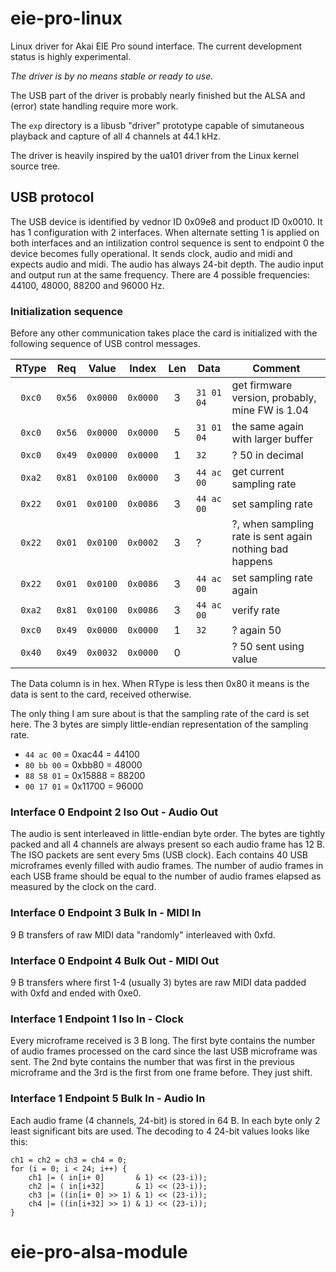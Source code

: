 # eie-pro-linux

Linux driver for Akai EIE Pro sound interface. The current development status
is highly experimental.

*The driver is by no means stable or ready to use.*

The USB part of the driver is probably nearly finished but the ALSA and
(error) state handling require more work.

The `exp` directory is a libusb "driver" prototype capable of simutaneous
playback and capture of all 4 channels at 44.1 kHz.

The driver is heavily inspired by the ua101 driver from the Linux kernel
source tree.


## USB protocol

The USB device is identified by vednor ID 0x09e8 and product ID 0x0010. It has
1 configuration with 2 interfaces. When alternate setting 1 is applied on both
interfaces and an intilization control sequence is sent to endpoint 0 the
device becomes fully operational. It sends clock, audio and midi and expects
audio and midi. The audio has always 24-bit depth. The audio input and output
run at the same frequency. There are 4 possible frequencies: 44100, 48000,
88200 and 96000 Hz.


### Initialization sequence

Before any other communication takes place the card is initialized with the
following sequence of USB control messages.

 RType | Req | Value | Index | Len | Data | Comment
:-----:|:---:|:-----:|:-----:|:---:|------|--------
`0xc0` | `0x56`| `0x0000`| `0x0000`|  3  | `31 01 04` | get firmware version, probably, mine FW is 1.04
`0xc0` | `0x56`| `0x0000`| `0x0000`|  5  | `31 01 04` | the same again with larger buffer
`0xc0` | `0x49`| `0x0000`| `0x0000`|  1  | `32` | ? 50 in decimal
`0xa2` | `0x81`| `0x0100`| `0x0000`|  3  | `44 ac 00` | get current sampling rate
`0x22` | `0x01`| `0x0100`| `0x0086`|  3  | `44 ac 00` | set sampling rate
`0x22` | `0x01`| `0x0100`| `0x0002`|  3  | ? | ?, when sampling rate is sent again nothing bad happens
`0x22` | `0x01`| `0x0100`| `0x0086`|  3  | `44 ac 00` | set sampling rate again
`0xa2` | `0x81`| `0x0100`| `0x0086`|  3  | `44 ac 00` | verify rate
`0xc0` | `0x49`| `0x0000`| `0x0000`|  1  | `32` | ? again 50
`0x40` | `0x49`| `0x0032`| `0x0000`|  0  | | ? 50 sent using value

The Data column is in hex. When RType is less then 0x80 it means is the data
is sent to the card, received otherwise.

The only thing I am sure about is that the sampling rate of the card is set
here. The 3 bytes are simply little-endian representation of the sampling
rate.

* `44 ac 00` = 0xac44 = 44100
* `80 bb 00` = 0xbb80 = 48000
* `88 58 01` = 0x15888 = 88200
* `00 17 01` = 0x11700 = 96000


### Interface 0 Endpoint 2 Iso Out - Audio Out

The audio is sent interleaved in little-endian byte order. The bytes are
tightly packed and all 4 channels are always present so each audio frame has
12 B. The ISO packets are sent every 5ms (USB clock). Each contains 40 USB
microframes evenly filled with audio frames. The number of audio frames in
each USB frame should be equal to the number of audio frames elapsed as
measured by the clock on the card.


### Interface 0 Endpoint 3 Bulk In - MIDI In

9 B transfers of raw MIDI data "randomly" interleaved with 0xfd.


### Interface 0 Endpoint 4 Bulk Out - MIDI Out

9 B transfers where first 1-4 (usually 3) bytes are raw MIDI data padded with
0xfd and ended with 0xe0.


### Interface 1 Endpoint 1 Iso In - Clock

Every microframe received is 3 B long. The first byte contains the number of
audio frames processed on the card since the last USB microframe was sent. The
2nd byte contains the number that was first in the previous microframe and the
3rd is the first from one frame before. They just shift.


### Interface 1 Endpoint 5 Bulk In - Audio In

Each audio frame (4 channels, 24-bit) is stored in 64 B. In each byte only 2
least significant bits are used. The decoding to 4 24-bit values looks like
this:

	ch1 = ch2 = ch3 = ch4 = 0;
	for (i = 0; i < 24; i++) {
		ch1 |= ( in[i+ 0]       & 1) << (23-i));
		ch2 |= ( in[i+32]       & 1) << (23-i));
		ch3 |= ((in[i+ 0] >> 1) & 1) << (23-i));
		ch4 |= ((in[i+32] >> 1) & 1) << (23-i));
	}
# eie-pro-alsa-module
